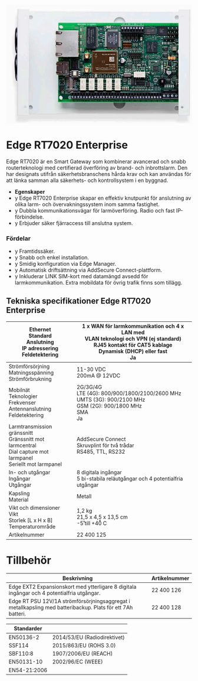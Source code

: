 ![](_page_0_Picture_2.jpeg)

# **Edge RT7020 Enterprise**

Edge RT7020 är en Smart Gateway som kombinerar avancerad och snabb routerteknologi med certifierad överföring av brand- och inbrottslarm. Den har designats utifrån säkerhetsbranschens hårda krav och kan användas för att länka samman alla säkerhets- och kontrollsystem i en byggnad.

- **Egenskaper**
- y Edge RT7020 Enterprise skapar en effektiv knutpunkt för anslutning av olika larm- och övervakningssystem inom samma fastighet.
- y Dubbla kommunikationsvägar för larmöverföring. Radio och fast IP-förbindelse.
- y Erbjuder säker fjärraccess till anslutna system.

### **Fördelar**

- y Framtidssäker.
- y Snabb och enkel installation.
- y Smidig konfiguration via Edge Manager.
- y Automatisk driftsättning via AddSecure Connect-plattform.
- y Inkluderar LINK SIM-kort med datamängd avsedd för larmkommunikation. Extra mobildata för övrig trafik finns som tillägg.

## **Tekniska specifikationer Edge RT7020 Enterprise**

| Ethernet<br>Standard<br>Anslutning<br>IP adressering<br>Feldetektering                                            | 1 x WAN för larmkommunikation och 4 x LAN med<br>VLAN teknologi och VPN (ej standard)<br>RJ45 kontakt för CAT5 kablage<br>Dynamisk (DHCP) eller fast<br>Ja |
|-------------------------------------------------------------------------------------------------------------------|------------------------------------------------------------------------------------------------------------------------------------------------------------|
| Strömförsörjning<br>Matningsspänning<br>Strömförbrukning                                                          | 11-30 VDC<br>200mA @ 12VDC                                                                                                                                 |
| Mobilnät<br>Teknologier<br>Frekvenser<br>Antennanslutning<br>Feldetektering                                       | 2G/3G/4G<br>LTE (4G): 800/900/1800/2100/2600 MHz<br>UMTS (3G): 900/2100 MHz<br>GSM (2G): 900/1800 MHz<br>SMA<br>Ja                                         |
| Larmtransmission gränssnitt<br>Gränssnitt mot larmcentral<br>Dial capture mot larmpanel<br>Seriellt mot larmpanel | AddSecure Connect<br>Skruvplint för två trådar<br>RS485, TTL, RS232                                                                                        |
| In- och utgångar<br>Ingångar<br>Utgångar                                                                          | 8 digitala ingångar<br>5 bi-stabila reläutgångar och 4 potentialfria utgångar                                                                              |
| Kapsling<br>Material                                                                                              | Metall                                                                                                                                                     |
| Vikt och dimensioner<br>Vikt<br>Storlek [L x H x B]<br>Temperaturområde                                           | 1,2 kg<br>21,5 x 4,5 x 13,5 cm<br>-5̊ till +40̊ C                                                                                                          |
| Artikelnummer                                                                                                     | 22 400 125                                                                                                                                                 |

# **Tillbehör**

| Beskrivning                                                                                                    | Artikelnummer |
|----------------------------------------------------------------------------------------------------------------|---------------|
| Edge EXT2 Expansionskort med ytterligare 8 digitala<br>ingångar och 4 potentialfria utgångar.                  | 22 400 126    |
| Edge RT PSU 12V/1A strömförsörjningsaggregat i<br>metallkapsling med batteribackup. Plats för ett 7Ah batteri. | 22 400 128    |

| Standarder   |                              |
|--------------|------------------------------|
| EN50136-2    | 2014/53/EU (Radiodirektivet) |
| SSF114       | 2015/863/EU (ROHS 3.0)       |
| SBF110:8     | 1907/2006/EU (REACH)         |
| EN50131-10   | 2002/96/EC (WEEE)            |
| EN54-21:2006 |                              |